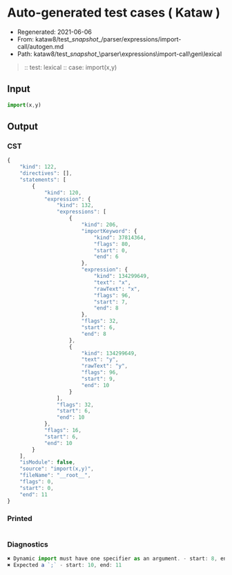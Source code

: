 # Auto-generated test cases ( Kataw )
- Regenerated: 2021-06-06
- From: kataw8/test\__snapshot__/parser/expressions/import-call/autogen.md
- Path: kataw8/test\__snapshot__\parser\expressions\import-call\gen\lexical
> :: test: lexical
> :: case: import(x,y)
## Input

`````js
import(x,y)
`````
## Output

### CST

```javascript
{
    "kind": 122,
    "directives": [],
    "statements": [
        {
            "kind": 120,
            "expression": {
                "kind": 132,
                "expressions": [
                    {
                        "kind": 206,
                        "importKeyword": {
                            "kind": 37814364,
                            "flags": 80,
                            "start": 0,
                            "end": 6
                        },
                        "expression": {
                            "kind": 134299649,
                            "text": "x",
                            "rawText": "x",
                            "flags": 96,
                            "start": 7,
                            "end": 8
                        },
                        "flags": 32,
                        "start": 6,
                        "end": 8
                    },
                    {
                        "kind": 134299649,
                        "text": "y",
                        "rawText": "y",
                        "flags": 96,
                        "start": 9,
                        "end": 10
                    }
                ],
                "flags": 32,
                "start": 6,
                "end": 10
            },
            "flags": 16,
            "start": 6,
            "end": 10
        }
    ],
    "isModule": false,
    "source": "import(x,y)",
    "fileName": "__root__",
    "flags": 0,
    "start": 0,
    "end": 11
}
```

### Printed

```javascript

```

### Diagnostics

```javascript
✖ Dynamic import must have one specifier as an argument. - start: 8, end: 9
✖ Expected a `;` - start: 10, end: 11

```

